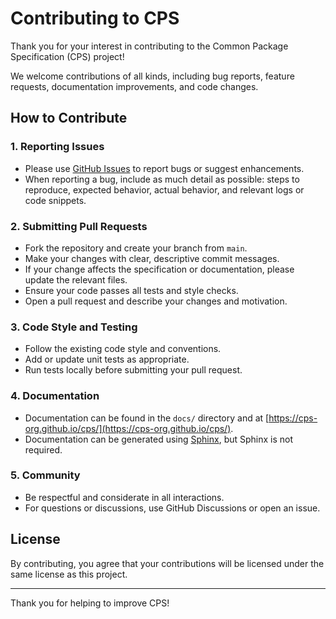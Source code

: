 # Contributing to CPS

Thank you for your interest in contributing to the Common Package Specification (CPS) project!

We welcome contributions of all kinds, including bug reports, feature requests, documentation improvements, and code changes.

## How to Contribute

### 1. Reporting Issues

- Please use [GitHub Issues](https://github.com/cps-org/cps/issues) to report bugs or suggest enhancements.
- When reporting a bug, include as much detail as possible: steps to reproduce, expected behavior, actual behavior, and relevant logs or code snippets.

### 2. Submitting Pull Requests

- Fork the repository and create your branch from `main`.
- Make your changes with clear, descriptive commit messages.
- If your change affects the specification or documentation, please update the relevant files.
- Ensure your code passes all tests and style checks.
- Open a pull request and describe your changes and motivation.

### 3. Code Style and Testing

- Follow the existing code style and conventions.
- Add or update unit tests as appropriate.
- Run tests locally before submitting your pull request.

### 4. Documentation

- Documentation can be found in the `docs/` directory and at [https://cps-org.github.io/cps/](https://cps-org.github.io/cps/).
- Documentation can be generated using [Sphinx](https://www.sphinx-doc.org/), but Sphinx is not required.

### 5. Community

- Be respectful and considerate in all interactions.
- For questions or discussions, use GitHub Discussions or open an issue.

## License

By contributing, you agree that your contributions will be licensed under the same license as this project.

---

Thank you for helping to improve CPS!
